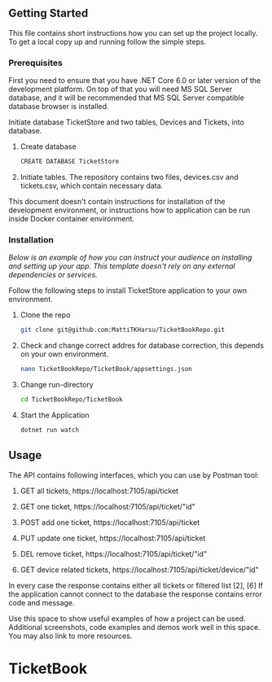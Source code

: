 <!-- GETTING STARTED -->
## Getting Started

This file contains short instructions how you can set up the project locally.
To get a local copy up and running follow the simple steps.

### Prerequisites

First you need to ensure that you have .NET Core 6.0 or later version of the development
platform. On top of that you will need MS SQL Server database, and it will be recommended
that MS SQL Server compatible database browser is installed.

Initiate database TicketStore and two tables, Devices and Tickets, into database. 

1. Create database
   ```sh
   CREATE DATABASE TicketStore
   ```
2. Initiate tables. The repository contains two files, devices.csv and tickets.csv,
   which contain necessary data.
  
This document doesn't contain instructions for installation of the development environment,
or instructions how to application can be run inside Docker container environment. 



### Installation

_Below is an example of how you can instruct your audience on installing and setting up your app. This template doesn't rely on any external dependencies or services._

Follow the following steps to install TicketStore application to your own environment.

1. Clone the repo
   ```sh
   git clone git@github.com:MattiTKHarsu/TicketBookRepo.git
   ```
2. Check and change correct addres for database correction, this depends on your own environment.
   ```sh
   nano TicketBookRepo/TicketBook/appsettings.json
   ```
3. Change run-directory
   ```sh
   cd TicketBookRepo/TicketBook
   ```
4. Start the Application
   ```sh
   dotnet run watch
   ```

<!-- USAGE EXAMPLES -->
## Usage

The API contains following interfaces, which you can use by Postman tool:

1. GET all tickets, https://localhost:7105/api/ticket

2. GET one ticket, https://localhost:7105/api/ticket/"id"

3. POST add one ticket, https://localhost:7105/api/ticket

4. PUT update one ticket,  https://localhost:7105/api/ticket

5. DEL remove ticket,  https://localhost:7105/api/ticket/"id"

6. GET device related tickets, https://localhost:7105/api/ticket/device/"id"

In every case the response contains either all tickets or filtered list [2], [6]
If the application cannot connect to the database the response contains error code and message.





Use this space to show useful examples of how a project can be used. Additional screenshots, code examples and demos work well in this space. You may also link to more resources.



# TicketBook
